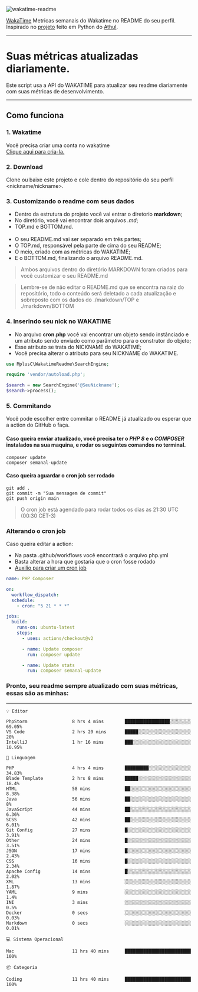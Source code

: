 ![wakatime-readme](https://socialify.git.ci/bymatheus/wakatime-readme/image?description=1&descriptionEditable=M%C3%A9tricas%20semanais%20do%20Wakatime%20no%20seu%20README%20de%20perfil.&font=KoHo&forks=1&language=1&owner=1&pattern=Signal&stargazers=1&theme=Dark)

[WakaTime](https://wakatime.com) Metricas semanais do Wakatime no README do seu perfil. <br>
Inspirado no [projeto](https://github.com/athul/waka-readme) feito em Python do [Athul](https://github.com/athul).
___

# Suas métricas atualizadas diariamente.
Este script usa a API do WAKATIME para atualizar seu readme diariamente com suas métricas de desenvolvimento.

___

## Como funciona

### 1. Wakatime
Você precisa criar uma conta no wakatime <br>
[Clique aqui para cria-la.](https://wakatime.com) 

### 2. Download
Clone ou baixe este projeto e cole dentro do repositório do seu perfil <nickname/nickname>.

### 3. Customizando o readme com seus dados
- Dentro da estrutura do projeto você vai entrar o diretorio **markdown**;  
- No diretório, você vai encontrar dois arquivos *.md*;
- TOP.md e BOTTOM.md.
<br><br>
- O seu README.md vai ser separado em três partes; 
- O TOP.md, responsável pela parte de cima do seu README;
- O meio, criado com as métricas do WAKATIME;
- E o BOTTOM.md, finalizando o arquivo README.md.<br>

> Ambos arquivos dentro do diretório MARKDOWN foram criados para você customizar o seu README.md

> Lembre-se de não editar o README.md que se encontra na raiz do repositório, todo o conteúdo será deletado a cada atualização e sobreposto com os dados do ./markdown/TOP e ./markdown/BOTTOM

### 4. Inserindo seu nick no WAKATIME
- No arquivo **cron.php** você vai encontrar um objeto sendo instânciado e um atributo sendo enviado como parâmetro para o construtor do objeto;
- Esse atributo se trata do NICKNAME do WAKATIME;
- Você precisa alterar o atributo para seu NICKNAME do WAKATIME.

```php
use MplusC\WakatimeReadme\SearchEngine;

require 'vendor/autoload.php';

$search = new SearchEngine('@SeuNickname');
$search->process();
```

### 5. Commitando
Você pode escolher entre commitar o README já atualizado ou esperar que a action do GitHub o faça. <br>

#### Caso queira enviar atualizado, você precisa ter o *PHP 8* e o *COMPOSER* instalados na sua maquina, e rodar os seguintes comandos no terminal.
```composer
composer update
composer semanal-update 
```

#### Caso queira aguardar o cron job ser rodado 
```git 
git add .
git commit -m "Sua mensagem de commit"
git push origin main
```

>O cron job está agendado para rodar todos os dias as 21:30 UTC (00:30 CET-3) 

### Alterando o cron job
Caso queira editar a action:

- Na pasta .github/workflows você encontrará o arquivo php.yml
- Basta alterar a hora que gostaria que o cron fosse rodado
- [Auxilio para criar um cron job](https://crontab.guru)

```yml
name: PHP Composer

on:
  workflow_dispatch:
  schedule:
    - cron: "5 21 * * *"

jobs:
  build:
    runs-on: ubuntu-latest
    steps:
      - uses: actions/checkout@v2

      - name: Update composer
        run: composer update

      - name: Update stats
        run: composer semanal-update
```

### Pronto, seu readme sempre atualizado com suas métricas, essas são as minhas:

___
```text
💡 Editor

PhpStorm                 8 hrs 4 mins        █████████████████░░░░░░░░     69.05%
VS Code                  2 hrs 20 mins       █████░░░░░░░░░░░░░░░░░░░░        20%
IntelliJ                 1 hr 16 mins        ███░░░░░░░░░░░░░░░░░░░░░░     10.95%
```
```text
💬 Linguagem

PHP                      4 hrs 4 mins        █████████░░░░░░░░░░░░░░░░     34.83%
Blade Template           2 hrs 8 mins        █████░░░░░░░░░░░░░░░░░░░░      18.4%
HTML                     58 mins             ██░░░░░░░░░░░░░░░░░░░░░░░      8.38%
Java                     56 mins             ██░░░░░░░░░░░░░░░░░░░░░░░         8%
JavaScript               44 mins             ██░░░░░░░░░░░░░░░░░░░░░░░      6.36%
SCSS                     42 mins             ██░░░░░░░░░░░░░░░░░░░░░░░      6.01%
Git Config               27 mins             █░░░░░░░░░░░░░░░░░░░░░░░░      3.91%
Other                    24 mins             █░░░░░░░░░░░░░░░░░░░░░░░░      3.51%
JSON                     17 mins             █░░░░░░░░░░░░░░░░░░░░░░░░      2.43%
CSS                      16 mins             █░░░░░░░░░░░░░░░░░░░░░░░░      2.34%
Apache Config            14 mins             █░░░░░░░░░░░░░░░░░░░░░░░░      2.02%
XML                      13 mins             ░░░░░░░░░░░░░░░░░░░░░░░░░      1.87%
YAML                     9 mins              ░░░░░░░░░░░░░░░░░░░░░░░░░       1.4%
INI                      3 mins              ░░░░░░░░░░░░░░░░░░░░░░░░░       0.5%
Docker                   0 secs              ░░░░░░░░░░░░░░░░░░░░░░░░░      0.03%
Markdown                 0 secs              ░░░░░░░░░░░░░░░░░░░░░░░░░      0.01%
```
```text
💻 Sistema Operacional

Mac                      11 hrs 40 mins      █████████████████████████       100%
```
```text
📦 Categoria

Coding                   11 hrs 40 mins      █████████████████████████       100%
```
